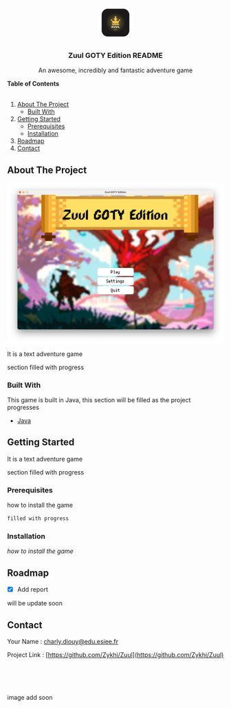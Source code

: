 <br />
<div align="center">
  <a href="https://github.com/Zykhi/Zuul">
    <img src="images/logo.png" alt="Logo" width="80" height="80">
  </a>

  <h3 align="center">Zuul GOTY Edition README</h3>

  <p align="center">
    An awesome, incredibly and fantastic adventure game
  </p>
</div>

<!-- TABLE OF CONTENTS -->

  <summary><Strong>Table of Contents</Strong></summary>
  <br>
  <ol>
    <li>
      <a href="#about-the-project">About The Project</a>
      <ul>
        <li><a href="#built-with">Built With</a></li>
      </ul>
    </li>
    <li>
      <a href="#getting-started">Getting Started</a>
      <ul>
        <li><a href="#prerequisites">Prerequisites</a></li>
        <li><a href="#installation">Installation</a></li>
      </ul>
    </li>
    <li><a href="#roadmap">Roadmap</a></li>
    <li><a href="#contact">Contact</a></li>
  </ol>

<!-- ABOUT THE PROJECT -->

## About The Project

[![zuul][zuul-screenshot]](https://perso.esiee.fr/~diouyc/ZuulGOTYEdition/)

It is a text adventure game

section filled with progress

### Built With

This game is built in Java, this section will be filled as the project progresses

- [Java](https://www.java.com/fr/)

<!-- GETTING STARTED -->

## Getting Started

It is a text adventure game

section filled with progress

### Prerequisites

how to install the game

```sh
filled with progress
```

### Installation

_how to install the game_

<!-- ROADMAP -->

## Roadmap

- [x] Add report

will be update soon

<!-- CONTACT -->

## Contact

Your Name : charly.diouy@edu.esiee.fr

Project Link : [https://github.com/Zykhi/Zuul](https://github.com/Zykhi/Zuul)

<br><br><br><br> image add soon

[zuul-screenshot]: images/screenshot.png
